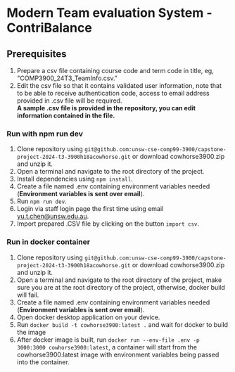 # Modern Team evaluation System - ContriBalance

## Prerequisites
1. Prepare a csv file containing course code and term code in title, eg, "COMP3900_24T3_TeamInfo.csv."
2. Edit the csv file so that it contains validated user information, note that to be able to receive authentication code, access to email address provided in .csv file will be required.\
**A sample .csv file is provided in the repository, you can edit information contained in the file.**

### Run with npm run dev
1. Clone repository using ```git@github.com:unsw-cse-comp99-3900/capstone-project-2024-t3-3900h18acowhorse.git``` or download cowhorse3900.zip and unzip it.
2. Open a terminal and navigate to the root directory of the project.
3. Install dependencies using ```npm install```.
4. Create a file named .env containing environment variables needed (**Environment variables is sent over email**).
5. Run ```npm run dev```.
6. Login via staff login page the first time using email yu.t.chen@unsw.edu.au.
7. Import prepared .CSV file by clicking on the button ```import csv```.

### Run in docker container
1. Clone repository using ```git@github.com:unsw-cse-comp99-3900/capstone-project-2024-t3-3900h18acowhorse.git``` or download cowhorse3900.zip and unzip it.
2. Open a terminal and navigate to the root directory of the project, make sure you are at the root directory of the project, otherwise, docker build will fail.
3. Create a file named .env containing environment variables needed (**Environment variables is sent over email**).
4. Open docker desktop application on your device.
5. Run ```docker build -t cowhorse3900:latest .``` and wait for docker to build the image
6. After docker image is built, run ```docker run --env-file .env -p 3000:3000 cowhorse3900:latest```, a container will start from the cowhorse3900:latest image with environment variables being passed into the container.

